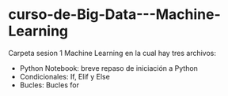 # curso-de-Big-Data---Machine-Learning
Carpeta sesion 1 Machine Learning en la cual hay tres archivos:
- Python Notebook: breve repaso de iniciación a Python
- Condicionales: If, Elif y Else
- Bucles: Bucles for

